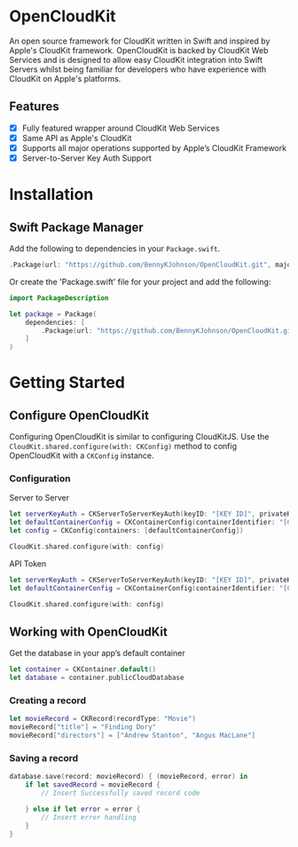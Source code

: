 # OpenCloudKit
An open source framework for CloudKit written in Swift and inspired by Apple's CloudKit framework.
OpenCloudKit is backed by CloudKit Web Services and is designed to allow easy CloudKit integration into Swift Servers whilst being familiar for developers who have experience with CloudKit on Apple's platforms.

## Features

- [x] Fully featured wrapper around CloudKit Web Services
- [x] Same API as Apple's CloudKit
- [x] Supports all major operations supported by Apple’s CloudKit Framework
- [x] Server-to-Server Key Auth Support

# Installation

## Swift Package Manager
Add the following to dependencies in your `Package.swift`.
```swift
.Package(url: "https://github.com/BennyKJohnson/OpenCloudKit.git", majorVersion: 0, minor: 5)
```
Or create the 'Package.swift' file for your project and add the following:
```swift
import PackageDescription

let package = Package(
	dependencies: [
		.Package(url: "https://github.com/BennyKJohnson/OpenCloudKit.git", majorVersion: 0, minor: 5),
	]
)
```

# Getting Started
## Configure OpenCloudKit
Configuring OpenCloudKit is similar to configuring CloudKitJS. Use the `CloudKit.shared.configure(with: CKConfig)` method to config OpenCloudKit with a `CKConfig` instance.
### Configuration
Server to Server
```swift
let serverKeyAuth = CKServerToServerKeyAuth(keyID: "[KEY ID]", privateKeyFile: "eckey.pem")
let defaultContainerConfig = CKContainerConfig(containerIdentifier: "[CONTAINER ID]", environment: .development, serverToServerKeyAuth: serverKeyAuth)
let config = CKConfig(containers: [defaultContainerConfig])

CloudKit.shared.configure(with: config)
```
API Token
```swift
let serverKeyAuth = CKServerToServerKeyAuth(keyID: "[KEY ID]", privateKeyFile: "eckey.pem")
let defaultContainerConfig = CKContainerConfig(containerIdentifier: "[CONTAINER ID]", environment: .development, apiTokenAuth: "[API TOKEN]", webAuthToken: "[WEB AUTH TOKEN]")

CloudKit.shared.configure(with: config)
```
## Working with OpenCloudKit
Get the database in your app’s default container
```swift
let container = CKContainer.default()
let database = container.publicCloudDatabase
```

### Creating a record
```swift
let movieRecord = CKRecord(recordType: "Movie")
movieRecord["title"] = "Finding Dory"
movieRecord["directors"] = ["Andrew Stanton", "Angus MacLane"]
```
### Saving a record
```swift
database.save(record: movieRecord) { (movieRecord, error) in
    if let savedRecord = movieRecord {
        // Insert Successfully saved record code

    } else if let error = error {
        // Insert error handling
    }
}
```

